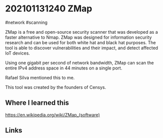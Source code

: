 # 202101131240 ZMap
#network #scanning

ZMap is a free and open-source security scanner that was developed as a faster alternative to Nmap. ZMap was designed for information security research and can be used for both white hat and black hat purposes. The tool is able to discover vulnerabilities and their impact, and detect affected IoT devices.

Using one gigabit per second of network bandwidth, ZMap can scan the entire IPv4 address space in 44 minutes on a single port.

Rafael Silva mentioned this to me.

This tool was created by the founders of Censys.

## Where I learned this

https://en.wikipedia.org/wiki/ZMap_(software)

## Links